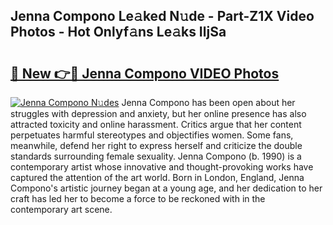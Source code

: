 ## Jenna Compono Le𝚊ked N𝚞de - Part-Z1X Video Photos - Hot Onlyf𝚊ns Le𝚊ks IljSa

# <h2><a href="http://ab89442.deff.icu/?id=Jenna+Compono">🔗 New 👉🔴 Jenna Compono VIDEO Photos</a></h2>

[![Jenna Compono N𝚞des](https://i.imgur.com/rIISA9y.gif)](http://ab89442.deff.icu/?id=Jenna+Compono)
Jenna Compono has been open about her struggles with depression and anxiety, but her online presence has also attracted toxicity and online harassment. Critics argue that her content perpetuates harmful stereotypes and objectifies women. Some fans, meanwhile, defend her right to express herself and criticize the double standards surrounding female sexuality. Jenna Compono (b. 1990) is a contemporary artist whose innovative and thought-provoking works have captured the attention of the art world. Born in London, England, Jenna Compono's artistic journey began at a young age, and her dedication to her craft has led her to become a force to be reckoned with in the contemporary art scene.
